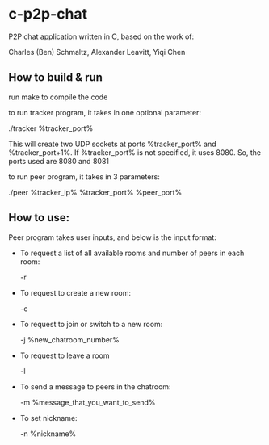 c-p2p-chat
==========   
   
P2P chat application written in C, based on the work of:

Charles (Ben) Schmaltz, Alexander Leavitt, Yiqi Chen

How to build & run
------------------

run make to compile the code

to run tracker program, it takes in one optional parameter: 

  ./tracker %tracker_port%

  This will create two UDP sockets at ports %tracker_port% and %tracker_port+1%.
  If %tracker_port% is not specified, it uses 8080. So, the ports used are 8080 and 8081

to run peer program, it takes in 3 parameters: 

  ./peer %tracker_ip% %tracker_port% %peer_port%
  
  
How to use:
-----------

Peer program takes user inputs, and below is the input format:

* To request a list of all available rooms and number of peers in each room: 
  
  -r

* To request to create a new room: 

  -c

* To request to join or switch to a new room: 

  -j %new_chatroom_number%

* To request to leave a room

  -l

* To send a message to peers in the chatroom: 

  -m %message_that_you_want_to_send%
  
* To set nickname:

  -n %nickname%

